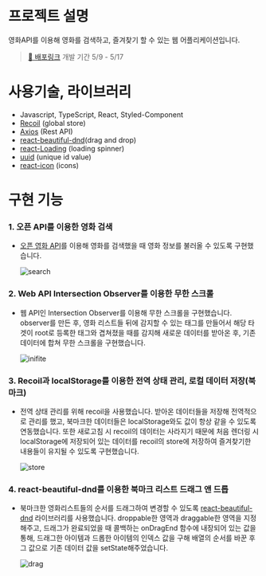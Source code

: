 # 프로젝트 설명

영화API를 이용해 영화를 검색하고, 즐겨찾기 할 수 있는 웹 어플리케이션입니다.

> [🚀 배포링크](https://main--inquisitive-shortbread-d8c91a.netlify.app/)
> 개발 기간 5/9 - 5/17

# 사용기술, 라이브러리

- Javascript, TypeScript, React, Styled-Component
- [Recoil](https://recoiljs.org/) (global store)
- [Axios](https://github.com/axios/axios) (Rest API)
- [react-beautiful-dnd](https://github.com/atlassian/react-beautiful-dnd)(drag and drop)
- [react-Loading](https://github.com/fakiolinho/react-loading) (loading spinner)
- [uuid](https://github.com/uuidjs/uuid) (unique id value)
- [react-icon](https://github.com/react-icons/react-icons) (icons)

# 구현 기능

### 1. 오픈 API를 이용한 영화 검색

- [오픈 영화 API](https://www.omdbapi.com/)를 이용해 영화를 검색했을 때 영화 정보를 불러올 수 있도록 구현했습니다.

  ![search](https://user-images.githubusercontent.com/71131248/168468596-c5aff9a2-ffd9-4acc-a577-1f1db4104f23.gif)

### 2. Web API Intersection Observer를 이용한 무한 스크롤

- 웹 API인 Intersection Observer를 이용해 무한 스크롤을 구현했습니다. observer를 만든 후, 영화 리스트들 뒤에 감지할 수 있는 태그를 만들어서 해당 타겟이 root로 등록한 태그와 겹쳐졌을 때를 감지해 새로운 데이터를 받아온 후, 기존 데이터에 합쳐 무한 스크롤을 구현했습니다.

  ![inifite](https://user-images.githubusercontent.com/71131248/168468595-c0516aa0-8e8c-4bef-988b-a2147dbb7d1b.gif)

### 3. Recoil과 localStorage를 이용한 전역 상태 관리, 로컬 데이터 저장(북마크)

- 전역 상태 관리를 위해 recoil을 사용했습니다. 받아온 데이터들을 저장해 전역적으로 관리를 했고, 북마크한 데이터들은 localStorage와도 값이 항상 같을 수 있도록 연동했습니다. 또한 새로고침 시 recoil의 데이터는 사라지기 때문에 처음 렌더링 시 localStorage에 저장되어 있는 데이터를 recoil의 store에 저장하여 즐겨찾기한 내용들이 유지될 수 있도록 구현했습니다.

  ![store](https://user-images.githubusercontent.com/71131248/168468599-f357c19c-5b53-4981-9f0a-023f56be1291.gif)

### 4. react-beautiful-dnd를 이용한 북마크 리스트 드래그 앤 드롭

- 북마크한 영화리스트들의 순서를 드래그하여 변경할 수 있도록 [react-beautiful-dnd](https://github.com/atlassian/react-beautiful-dnd) 라이브러리를 사용했습니다. droppable한 영역과 draggable한 영역을 지정해주고, 드래그가 완료되었을 때 콜백하는 onDragEnd 함수에 내장되어 있는 값을 통해, 드래그한 아이템과 드롭한 아이템의 인덱스 값을 구해 배열의 순서를 바꾼 후 그 값으로 기존 데이터 값을 setState해주었습니다.

  ![drag](https://user-images.githubusercontent.com/71131248/168468601-5880ebb7-1236-4221-b35f-1ef39c84e6a2.gif)
